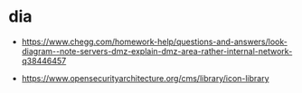 # dia

* https://www.chegg.com/homework-help/questions-and-answers/look-diagram--note-servers-dmz-explain-dmz-area-rather-internal-network-q38446457

* https://www.opensecurityarchitecture.org/cms/library/icon-library

